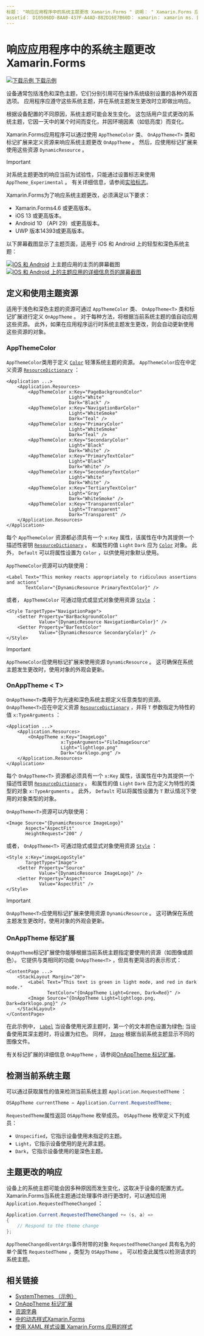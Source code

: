 ```yaml
---
标题： "响应应用程序中的系统主题更改 Xamarin.Forms " 说明： " Xamarin.Forms 应用程序可以通过使用 OnAppTheme 类型和 DynamicResource 标记扩展来响应操作系统主题更改。"
assetid： D10506DD-BAA0-437F-A4AD-882D16E7B60D： xamarin： xamarin ms. 技术： xamarin 窗体作者： davidbritch： dabritch ms. 日期：04/22/2020： [ Xamarin.Forms ， Xamarin.Essentials ]
---
```


# <a name="respond-to-system-theme-changes-in-xamarinforms-applications"></a>响应应用程序中的系统主题更改 Xamarin.Forms

[![下载示例](~/media/shared/download.png) 下载示例](https://docs.microsoft.com/samples/xamarin/xamarin-forms-samples/userinterface-systemthemesdemo/)

设备通常包括浅色和深色主题，它们分别引用可在操作系统级别设置的各种外观首选项。 应用程序应遵守这些系统主题，并在系统主题发生更改时立即做出响应。

根据设备配置的不同原因，系统主题可能会发生变化。 这包括用户显式更改的系统主题，它因一天中的某个时间而变化，并因环境因素（如低亮度）而变化。

Xamarin.Forms应用程序可以通过使用 `AppThemeColor` 类、 `OnAppTheme<T>` 类和标记扩展来定义资源来响应系统主题更改 `OnAppTheme` 。 然后，应使用标记扩展来使用这些资源 `DynamicResource` 。

> [!IMPORTANT]
> 对系统主题更改的响应当前为试验性，只能通过设置标志来使用 `AppTheme_Experimental` 。 有关详细信息，请参阅[实验标志](~/xamarin-forms/internals/experimental-flags.md)。

Xamarin.Forms为了响应系统主题更改，必须满足以下要求：

- Xamarin.Forms4.6 或更高版本。
- iOS 13 或更高版本。
- Android 10 （API 29）或更高版本。
- UWP 版本14393或更高版本。

以下屏幕截图显示了主题页面，适用于 iOS 和 Android 上的轻型和深色系统主题：

[![IOS 和 Android](system-theme-changes-images/main-page-both-themes.png "主题应用的主页")](system-theme-changes-images/main-page-both-themes-large.png#lightbox "主题应用的主页") 
 上主题应用的主页的屏幕截图[ ![IOS 和 Android 上的主题应用的详细信息页的屏幕截图](system-theme-changes-images/detail-page-both-themes.png "主题应用的详细信息页")](system-theme-changes-images/detail-page-both-themes-large.png#lightbox "主题应用的详细信息页")

## <a name="define-and-consume-theme-resources"></a>定义和使用主题资源

适用于浅色和深色主题的资源可通过 `AppThemeColor` 类、 `OnAppTheme<T>` 类和标记扩展进行定义 `OnAppTheme` 。 对于每种方法，将根据当前系统主题的值自动应用这些资源。 此外，如果在应用程序运行时系统主题发生更改，则会自动更新使用这些资源的对象。

### <a name="appthemecolor"></a>AppThemeColor

`AppThemeColor`类用于定义 [`Color`](xref:Xamarin.Forms.Color) 轻薄系统主题的资源。 `AppThemeColor`应在中定义资源 [`ResourceDictionary`](xref:Xamarin.Forms.ResourceDictionary) ：

```xaml
<Application ...>
    <Application.Resources>
        <AppThemeColor x:Key="PageBackgroundColor"
                       Light="White"
                       Dark="Black" />
        <AppThemeColor x:Key="NavigationBarColor"
                       Light="WhiteSmoke"
                       Dark="Teal" />
        <AppThemeColor x:Key="PrimaryColor"
                       Light="WhiteSmoke"
                       Dark="Teal" />
        <AppThemeColor x:Key="SecondaryColor"
                       Light="Black"
                       Dark="White" />
        <AppThemeColor x:Key="PrimaryTextColor"
                       Light="Black"
                       Dark="White" />
        <AppThemeColor x:Key="SecondaryTextColor"
                       Light="White"
                       Dark="White" />
        <AppThemeColor x:Key="TertiaryTextColor"
                       Light="Gray"
                       Dark="WhiteSmoke" />
        <AppThemeColor x:Key="TransparentColor"
                       Light="Transparent"
                       Dark="Transparent" />
    </Application.Resources>
</Application>
```

每个 `AppThemeColor` 资源都必须具有一个 `x:Key` 属性，该属性在中为其提供一个描述性密钥 [`ResourceDictionary`](xref:Xamarin.Forms.ResourceDictionary) 。 和属性的值 `Light` `Dark` 应为 [`Color`](xref:Xamarin.Forms.Color) 对象。 此外， `Default` 可以将属性设置为 `Color` ，以供使用对象默认使用。

`AppThemeColor`资源可以内联使用：

```xaml
<Label Text="This monkey reacts appropriately to ridiculous assertions and actions"
       TextColor="{DynamicResource PrimaryTextColor}" />
```

或者， `AppThemeColor` 可通过隐式或显式对象使用资源 [`Style`](xref:Xamarin.Forms.Style) ：

```xaml
<Style TargetType="NavigationPage">
    <Setter Property="BarBackgroundColor"
            Value="{DynamicResource NavigationBarColor}" />
    <Setter Property="BarTextColor"
            Value="{DynamicResource SecondaryColor}" />
</Style>
```

> [!IMPORTANT]
> `AppThemeColor`应使用标记扩展来使用资源 `DynamicResource` 。 这可确保在系统主题发生更改时，使用对象的外观会更新。

### <a name="onappthemelttgt"></a>OnAppTheme &lt; T&gt;

`OnAppTheme<T>`类用于为光速和深色系统主题定义任意类型的资源。 `OnAppTheme<T>`应在中定义资源 [`ResourceDictionary`](xref:Xamarin.Forms.ResourceDictionary) ，并将 `T` 参数指定为特性的值 `x:TypeArguments` ：

```xaml
<Application ...>
    <Application.Resources>
        <OnAppTheme x:Key="ImageLogo"
                    x:TypeArguments="FileImageSource"
                    Light="lightlogo.png"
                    Dark="darklogo.png" />
    </Application.Resources>
</Application>
```

每个 `OnAppTheme<T>` 资源都必须具有一个 `x:Key` 属性，该属性在中为其提供一个描述性密钥 [`ResourceDictionary`](xref:Xamarin.Forms.ResourceDictionary) 。 和属性的值 `Light` `Dark` 应为定义为特性的类型的对象 `x:TypeArguments` 。 此外， `Default` 可以将属性设置为 `T` 默认情况下使用的对象类型的对象。

`OnAppTheme<T>`资源可以内联使用：

```xaml
<Image Source="{DynamicResource ImageLogo}"
       Aspect="AspectFit"
       HeightRequest="200" /
```

或者， `OnAppTheme<T>` 可通过隐式或显式对象使用资源 [`Style`](xref:Xamarin.Forms.Style) ：

```xaml
<Style x:Key="imageLogoStyle"
       TargetType="Image">
    <Setter Property="Source"
            Value="{DynamicResource ImageLogo}" />
    <Setter Property="Aspect"
            Value="AspectFit" />
</Style>
```

> [!IMPORTANT]
> `OnAppTheme<T>`应使用标记扩展来使用资源 `DynamicResource` 。 这可确保在系统主题发生更改时，使用对象的外观会更新。

### <a name="onapptheme-markup-extension"></a>OnAppTheme 标记扩展

`OnAppTheme`标记扩展使你能够根据当前系统主题指定要使用的资源（如图像或颜色）。 它提供与类相同的功能 `OnAppTheme<T>` ，但具有更简洁的表示形式：

```xaml
<ContentPage ...>
    <StackLayout Margin="20">
        <Label Text="This text is green in light mode, and red in dark mode."
               TextColor="{OnAppTheme Light=Green, Dark=Red}" />
        <Image Source="{OnAppTheme Light=lightlogo.png, Dark=darklogo.png}" />
    </StackLayout>
</ContentPage>
```

在此示例中， [`Label`](xref:Xamarin.Forms.Label) 当设备使用光源主题时，第一个的文本颜色设置为绿色; 当设备使用其深主题时，将设置为红色。 同样， [`Image`](xref:Xamarin.Forms.Image) 根据当前系统主题显示不同的图像文件。

有关标记扩展的详细信息 `OnAppTheme` ，请参阅[OnAppTheme 标记扩展](~/xamarin-forms/xaml/markup-extensions/consuming.md#onapptheme-markup-extension)。

## <a name="detect-the-current-system-theme"></a>检测当前系统主题

可以通过获取属性的值来检测当前系统主题 `Application.RequestedTheme` ：

```csharp
OSAppTheme currentTheme = Application.Current.RequestedTheme;
```

`RequestedTheme`属性返回 `OSAppTheme` 枚举成员。 `OSAppTheme` 枚举定义下列成员：

- `Unspecified`，它指示设备使用未指定的主题。
- `Light`，它指示设备使用的是光源主题。
- `Dark`，它指示设备使用的是深色主题。

## <a name="react-to-theme-changes"></a>主题更改的响应

设备上的系统主题可能会因多种原因而发生变化，这取决于设备的配置方式。 Xamarin.Forms当系统主题通过处理事件进行更改时，可以通知应用 `Application.RequestedThemeChanged` ：

```csharp
Application.Current.RequestedThemeChanged += (s, a) =>
{
    // Respond to the theme change
};
```

`AppThemeChangedEventArgs`事件附带的对象 `RequestedThemeChanged` 具有名为的单个属性 `RequestedTheme` ，类型为 `OSAppTheme` 。 可以检查此属性以检测请求的系统主题。

## <a name="related-links"></a>相关链接

- [SystemThemes （示例）](https://docs.microsoft.com/samples/xamarin/xamarin-forms-samples/userinterface-systemthemesdemo/)
- [OnAppTheme 标记扩展](~/xamarin-forms/xaml/markup-extensions/consuming.md#onapptheme-markup-extension)
- [资源字典](~/xamarin-forms/xaml/resource-dictionaries.md)
- [中的动态样式Xamarin.Forms](~/xamarin-forms/user-interface/styles/xaml/dynamic.md)
- [使用 XAML 样式设置 Xamarin.Forms 应用的样式](~/xamarin-forms/user-interface/styles/xaml/index.md)
